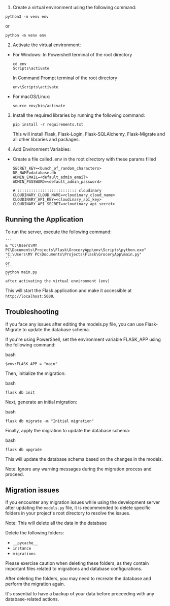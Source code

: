 1. Create a virtual environment using the following command:
  ```
  python3 -m venv env
  ```
  or 
  ```
  python -m venv env
  ```

2. Activate the virtual environment:

- For Windows:
  In Powershell terminal of the root directory
  ```
  cd env
  Scripts\activate
  ```
  In Command Prompt terminal of the root directory
  ```
  env\Scripts\activate
  ```

- For macOS/Linux:

  ```
  source env/bin/activate
  ```

3. Install the required libraries by running the following command:

    ```
    pip install -r requirements.txt
    ```
    This will install Flask, Flask-Login, Flask-SQLAlchemy, Flask-Migrate and all other libraries and packages.

4. Add Environment Variables:

- Create a file called .env in the root directory with these params filled
  ```
  SECRET_KEY=<bunch_of_random_characters>
  DB_NAME=database.db
  ADMIN_EMAIL=<default_admin_email>
  ADMIN_PASSWORD=<default_admin_password>

  # :::::::::::::::::::::::::: cloudinary
  CLOUDINARY_CLOUD_NAME=<cloudinary_cloud_name>
  CLOUDINARY_API_KEY=<cloudinary_api_key>
  CLOUDINARY_API_SECRET=<cloudinary_api_secret>
  ```

## Running the Application

To run the server, execute the following command:

    ```
    & "C:\Users\MY PC\Documents\Projects\Flask\GroceryApp\env\Scripts\python.exe" "C:\Users\MY PC\Documents\Projects\Flask\GroceryApp\main.py"
    ```
    or
    ```
    python main.py
    ```
    after activating the virtual environment (env)

This will start the Flask application and make it accessible at `http://localhost:5000`.

## Troubleshooting

If you face any issues after editing the models.py file, you can use Flask-Migrate to update the database schema.

If you're using PowerShell, set the environment variable FLASK_APP using the following command:

bash
```
$env:FLASK_APP = "main"
```
Then, initialize the migration:

bash
```
flask db init
```
Next, generate an initial migration:

bash
```
flask db migrate -m "Initial migration"
```
Finally, apply the migration to update the database schema:

bash
```
flask db upgrade
```
This will update the database schema based on the changes in the models.

Note: Ignore any warning messages during the migration process and proceed.

## Migration issues
If you encounter any migration issues while using the development server after updating the `models.py` file, it is recommended to delete specific folders in your project's root directory to resolve the issues. 

Note: This will delete all the data in the database

Delete the following folders:

- `__pycache__`
- `instance`
- `migrations`

Please exercise caution when deleting these folders, as they contain important files related to migrations and database configurations.

After deleting the folders, you may need to recreate the database and perform the migration again.

It's essential to have a backup of your data before proceeding with any database-related actions.
